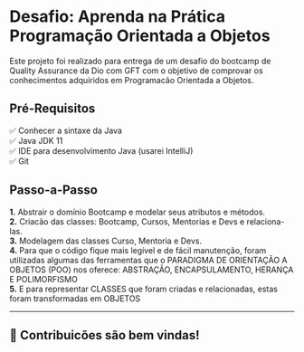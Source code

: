 <h1> Desafio: Aprenda na Prática Programação Orientada a Objetos</h1>

<p> Este projeto foi realizado para entrega de um desafio do bootcamp de Quality Assurance da Dio com GFT com o objetivo de comprovar os conhecimentos adquiridos em Programacão Orientada a Objetos.

<h2> Pré-Requisitos</h2>

<p>
✅ Conhecer a sintaxe da Java<br>
✅ Java JDK 11<br>
✅ IDE para desenvolvimento Java (usarei IntelliJ)<br>
✅ Git<br>
</p>


<h2> Passo-a-Passo</h2>

<p>
<strong>	1.</strong> Abstrair o domínio Bootcamp e modelar seus atributos e métodos. <br>
<strong>	2.</strong> Criacão das classes: Bootcamp, Cursos, Mentorias e Devs e relaciona-las. <br>
<strong>	3.</strong> Modelagem das classes Curso, Mentoria e Devs. <br> 
<strong>	4.</strong> Para que o código fique mais legível e de fácil manutenção, foram utilizadas algumas das ferramentas que o PARADIGMA DE ORIENTAÇÃO A OBJETOS (POO) nos oferece: ABSTRAÇÃO, ENCAPSULAMENTO, HERANÇA E POLIMORFISMO <br>
<strong>	5.</strong> E para representar CLASSES que foram criadas e relacionadas, estas foram transformadas em OBJETOS<br>
</p>

----

<h2> 🤝 Contribuicões são bem vindas! </h2>